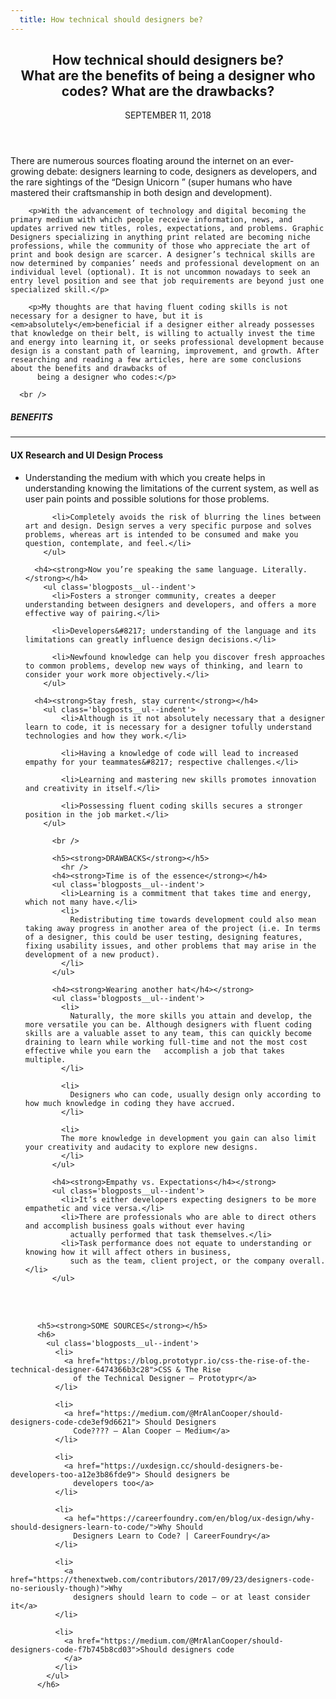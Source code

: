 ```yaml
---
  title: How technical should designers be?
---
```

<main class='blogposts__container'>
    <header>
        <h2>How technical should designers be?<br> What are the benefits of being a designer who codes? What are the drawbacks?</h2>
        <time datetime="2018-11-09">SEPTEMBER 11, 2018</time>
    </header>
        <p>There are numerous sources floating around the internet on an ever-growing debate: designers learning to code, designers as developers, and the rare sightings of the &#8220;Design Unicorn &#8221; (super humans who have mastered their craftsmanship in both design and development).</p>

        <p>With the advancement of technology and digital becoming the primary medium with which people receive information, news, and updates arrived new titles, roles, expectations, and problems. Graphic Designers specializing in anything print related are becoming niche professions, while the community of those who appreciate the art of print and book design are scarcer. A designer’s technical skills are now determined by companies’ needs and professional development on an individual level (optional). It is not uncommon nowadays to seek an entry level position and see that job requirements are beyond just one specialized skill.</p>

        <p>My thoughts are that having fluent coding skills is not necessary for a designer to have, but it is <em>absolutely</em>beneficial if a designer either already possesses that knowledge on their belt, is willing to actually invest the time and energy into learning it, or seeks professional development because design is a constant path of learning, improvement, and growth. After researching and reading a few articles, here are some conclusions about the benefits and drawbacks of
          being a designer who codes:</p>

      <br />

<section class="blogpost__post--column">
      <h5><strong>BENEFITS</strong></h5>
        <hr />
      <h4><strong>UX Research and UI Design Process</strong></h4>
        <ul class='blogposts__ul--indent'>
          <li>Understanding the medium with which you create helps in understanding knowing the limitations of the current system, as well as user pain points and possible solutions for those problems.</li>

          <li>Completely avoids the risk of blurring the lines between art and design. Design serves a very specific purpose and solves problems, whereas art is intended to be consumed and make you question, contemplate, and feel.</li>
        </ul>

      <h4><strong>Now you’re speaking the same language. Literally.</strong></h4>
        <ul class='blogposts__ul--indent'>
          <li>Fosters a stronger community, creates a deeper understanding between designers and developers, and offers a more effective way of pairing.</li>

          <li>Developers&#8217; understanding of the language and its limitations can greatly influence design decisions.</li>

          <li>Newfound knowledge can help you discover fresh approaches to common problems, develop new ways of thinking, and learn to consider your work more objectively.</li>
        </ul>

      <h4><strong>Stay fresh, stay current</strong></h4>
        <ul class='blogposts__ul--indent'>
            <li>Although is it not absolutely necessary that a designer learn to code, it is necessary for a designer tofully understand technologies and how they work.</li>

            <li>Having a knowledge of code will lead to increased empathy for your teammates&#8217; respective challenges.</li>

            <li>Learning and mastering new skills promotes innovation and creativity in itself.</li>

            <li>Possessing fluent coding skills secures a stronger position in the job market.</li>
        </ul>

          <br />

          <h5><strong>DRAWBACKS</strong></h5>
            <hr />
          <h4><strong>Time is of the essence</strong></h4>
          <ul class='blogposts__ul--indent'>
            <li>Learning is a commitment that takes time and energy, which not many have.</li>
            <li>
              Redistributing time towards development could also mean taking away progress in another area of the project (i.e. In terms of a designer, this could be user testing, designing features, fixing usability issues, and other problems that may arise in the development of a new product).
            </li>
          </ul>

          <h4><strong>Wearing another hat</h4></strong>
          <ul class='blogposts__ul--indent'>
            <li>
              Naturally, the more skills you attain and develop, the more versatile you can be. Although designers with fluent coding skills are a valuable asset to any team, this can quickly become draining to learn while working full-time and not the most cost effective while you earn the   accomplish a job that takes multiple.
            </li>

            <li>
              Designers who can code, usually design only according to how much knowledge in coding they have accrued.
            </li>

            <li>
            The more knowledge in development you gain can also limit your creativity and audacity to explore new designs.
            </li>
          </ul>

          <h4><strong>Empathy vs. Expectations</h4></strong>
          <ul class='blogposts__ul--indent'>
            <li>It’s either developers expecting designers to be more empathetic and vice versa.</li>
            <li>There are professionals who are able to direct others and accomplish business goals without ever having
              actually performed that task themselves.</li>
            <li>Task performance does not equate to understanding or knowing how it will affect others in business,
              such as the team, client project, or the company overall.</li>
          </ul>
</section>
          <br /><br />

          <h5><strong>SOME SOURCES</strong></h5>
          <h6>
            <ul class='blogposts__ul--indent'>
              <li>
                <a href="https://blog.prototypr.io/css-the-rise-of-the-technical-designer-6474366b3c28">CSS & The Rise
                  of the Technical Designer – Prototypr</a>
              </li>

              <li>
                <a href="https://medium.com/@MrAlanCooper/should-designers-code-cde3ef9d6621"> Should Designers
                  Code???? – Alan Cooper – Medium</a>
              </li>

              <li>
                <a href="https://uxdesign.cc/should-designers-be-developers-too-a12e3b86fde9"> Should designers be
                  developers too</a>
              </li>

              <li>
                <a hef="https://careerfoundry.com/en/blog/ux-design/why-should-designers-learn-to-code/">Why Should
                  Designers Learn to Code? | CareerFoundry</a>
              </li>

              <li>
                <a href="https://thenextweb.com/contributors/2017/09/23/designers-code-no-seriously-though)">Why
                  designers should learn to code — or at least consider it</a>
              </li>

              <li>
                <a href="https://medium.com/@MrAlanCooper/should-designers-code-f7b745b8cd03">Should designers code
                </a>
              </li>
            </ul>
          </h6>
  </main>
